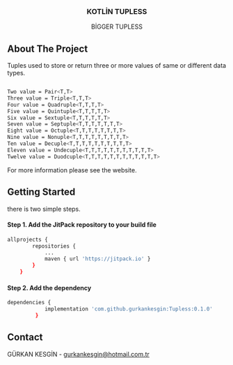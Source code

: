 <br />
<p align="center">
  
  <h3 align="center">KOTLİN TUPLESS</h3>

  <p align="center">
    BİGGER TUPLESS
    
  </p>
</p>


## About The Project


Tuples used to store or return three or more values of same or different data types.

```sh

Two value = Pair<T,T>
Three value = Triple<T,T,T>
Four value = Quadruple<T,T,T,T>
Five value = Quintuple<T,T,T,T,T>
Six value = Sextuple<T,T,T,T,T,T>
Seven value = Septuple<T,T,T,T,T,T,T>
Eight value = Octuple<T,T,T,T,T,T,T,T>
Nine value = Nonuple<T,T,T,T,T,T,T,T,T>
Ten value = Decuple<T,T,T,T,T,T,T,T,T,T>
Eleven value = Undecuple<T,T,T,T,T,T,T,T,T,T,T>
Twelve value = Duodcuple<T,T,T,T,T,T,T,T,T,T,T,T>

 ```

For more information please see the website.




## Getting Started

there is two simple steps.

#### Step 1. Add the JitPack repository to your build file

```sh
allprojects {
        repositories {
            ...
            maven { url 'https://jitpack.io' }
        }
    }
 ```


####   Step 2. Add the dependency

```sh
dependencies {
	        implementation 'com.github.gurkankesgin:Tupless:0.1.0'
	     }
```

## Contact

GÜRKAN KESGİN - gurkankesgin@hotmail.com.tr
